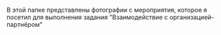 В этой папке представлены фотографии с мероприятия, которое я посетил для выполнения задания "Взаимодействие с организацией-партнёром"
